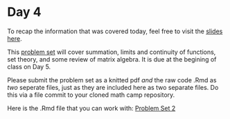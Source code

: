 # Day 4

To recap the information that was covered today, feel free to visit the [slides here](/slides/day4_am_slides.pdf).  

This [problem set](pset2.pdf) will cover summation, limits and continuity of functions, set theory, and some review of matrix algebra. It is due at the begining of class on Day 5.

Please submit the problem set as a knitted pdf *and* the raw code .Rmd as *two* seperate files, just as they are included here as two separate files. Do this via a file commit to your cloned math camp repository. 

Here is the .Rmd file that you can work with: 
[Problem Set 2](pset2.Rmd)
